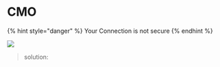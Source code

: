 # CMO



{% hint style="danger" %}
Your Connection is not secure 
{% endhint %}

![](../.gitbook/assets/bb87bd14-b11a-4f38-bcc1-d053a9d6609f.jpg)

> solution:

